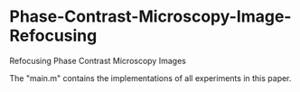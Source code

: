 # Phase-Contrast-Microscopy-Image-Refocusing
Refocusing Phase Contrast Microscopy Images

The "main.m" contains the implementations of all experiments in this paper.
